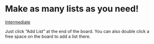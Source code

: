 # Make as many lists as you need!

[Intermediate](README.md)



Just click “Add List” at the end of the board. You can also double click a free space on the board to add a list there.


